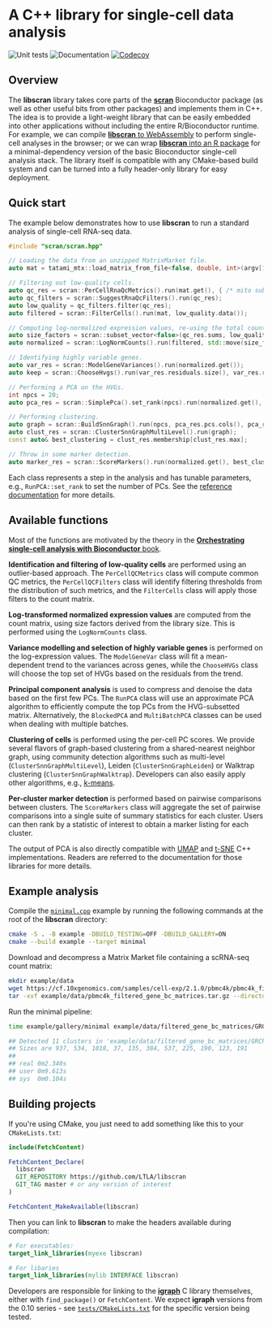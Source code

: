 # A C++ library for single-cell data analysis

![Unit tests](https://github.com/LTLA/libscran/actions/workflows/run-tests.yaml/badge.svg)
![Documentation](https://github.com/LTLA/libscran/actions/workflows/doxygenate.yaml/badge.svg)
[![Codecov](https://codecov.io/gh/LTLA/libscran/branch/master/graph/badge.svg?token=CPER7Q7FEH)](https://codecov.io/gh/LTLA/libscran)

## Overview 

The **libscran** library takes core parts of the [**scran**](https://github.com/MarioniLab/scran) Bioconductor package (as well as other useful bits from other packages) and implements them in C++.
The idea is to provide a light-weight library that can be easily embedded into other applications without including the entire R/Bioconductor runtime.
For example, we can compile [**libscran** to WebAssembly](https://github.com/jkanche/scran.js) to perform single-cell analyses in the browser;
or we can wrap [**libscran** into an R package](https://github.com/LTLA/scran.chan) for a minimal-dependency version of the basic Bioconductor single-cell analysis stack.
The library itself is compatible with any CMake-based build system and can be turned into a fully header-only library for easy deployment.

## Quick start

The example below demonstrates how to use **libscran** to run a standard analysis of single-cell RNA-seq data.

```cpp
#include "scran/scran.hpp"

// Loading the data from an unzipped MatrixMarket file.
auto mat = tatami_mtx::load_matrix_from_file<false, double, int>(argv[1]);

// Filtering out low-quality cells. 
auto qc_res = scran::PerCellRnaQcMetrics().run(mat.get(), { /* mito subset definitions go here */ });
auto qc_filters = scran::SuggestRnaQcFilters().run(qc_res);
auto low_quality = qc_filters.filter(qc_res);
auto filtered = scran::FilterCells().run(mat, low_quality.data());

// Computing log-normalized expression values, re-using the total count from the QC step.
auto size_factors = scran::subset_vector<false>(qc_res.sums, low_quality.data());
auto normalized = scran::LogNormCounts().run(filtered, std::move(size_factors));

// Identifying highly variable genes.
auto var_res = scran::ModelGeneVariances().run(normalized.get());
auto keep = scran::ChooseHvgs().run(var_res.residuals.size(), var_res.residuals.data());

// Performing a PCA on the HVGs.
int npcs = 20;
auto pca_res = scran::SimplePca().set_rank(npcs).run(normalized.get(), keep.data());

// Performing clustering.
auto graph = scran::BuildSnnGraph().run(npcs, pca_res.pcs.cols(), pca_res.pcs.data());
auto clust_res = scran::ClusterSnnGraphMultiLevel().run(graph);
const auto& best_clustering = clust_res.membership[clust_res.max];

// Throw in some marker detection.
auto marker_res = scran::ScoreMarkers().run(normalized.get(), best_clustering.data());
```

Each class represents a step in the analysis and has tunable parameters, e.g., `RunPCA::set_rank` to set the number of PCs.
See the [reference documentation](https://ltla.github.io/libscran/) for more details.

## Available functions

Most of the functions are motivated by the theory in the [**Orchestrating single-cell analysis with Bioconductor** book](https://bioconductor.org/books/release/OSCA/).

**Identification and filtering of low-quality cells** are performed using an outlier-based approach.
The `PerCellQCMetrics` class will compute common QC metrics, 
the `PerCellQCFilters` class will identify filtering thresholds from the distribution of such metrics,
and the `FilterCells` class will apply those filters to the count matrix.

**Log-transformed normalized expression values** are computed from the count matrix,
using size factors derived from the library size.
This is performed using the `LogNormCounts` class.

**Variance modelling and selection of highly variable genes** is performed on the log-expression values.
The `ModelGeneVar` class will fit a mean-dependent trend to the variances across genes,
while the `ChooseHVGs` class will choose the top set of HVGs based on the residuals from the trend.

**Principal component analysis** is used to compress and denoise the data based on the first few PCs.
The `RunPCA` class will use an approximate PCA algorithm to efficiently compute the top PCs from the HVG-subsetted matrix.
Alternatively, the `BlockedPCA` and `MultiBatchPCA` classes can be used when dealing with multiple batches.

**Clustering of cells** is performed using the per-cell PC scores.
We provide several flavors of graph-based clustering from a shared-nearest neighbor graph,
using community detection algorithms such as multi-level (`ClusterSnnGraphMultiLevel`), Leiden (`ClusterSnnGraphLeiden`) or Walktrap clustering (`ClusterSnnGraphWalktrap`).
Developers can also easily apply other algorithms, e.g., [k-means](https://github.com/LTLA/CppKmeans).

**Per-cluster marker detection** is performed based on pairwise comparisons between clusters.
The `ScoreMarkers` class will aggregate the set of pairwise comparisons into a single suite of summary statistics for each cluster.
Users can then rank by a statistic of interest to obtain a marker listing for each cluster.

The output of PCA is also directly compatible with [UMAP](https://github.com/LTLA/umappp) and [t-SNE](https://github.com/LTLA/qdtsne) C++ implementations.
Readers are referred to the documentation for those libraries for more details.

## Example analysis

Compile the [`minimal.cpp`](https://github.com/LTLA/libscran/blob/master/gallery/minimal.cpp) example by running the following commands at the root of the **libscran** directory:

```sh
cmake -S . -B example -DBUILD_TESTING=OFF -DBUILD_GALLERY=ON
cmake --build example --target minimal
```

Download and decompress a Matrix Market file containing a scRNA-seq count matrix:

```sh
mkdir example/data
wget https://cf.10xgenomics.com/samples/cell-exp/2.1.0/pbmc4k/pbmc4k_filtered_gene_bc_matrices.tar.gz -P example/data
tar -xvf example/data/pbmc4k_filtered_gene_bc_matrices.tar.gz --directory example/data
```

Run the minimal pipeline:

```sh
time example/gallery/minimal example/data/filtered_gene_bc_matrices/GRCh38/matrix.mtx

## Detected 11 clusters in 'example/data/filtered_gene_bc_matrices/GRCh38/matrix.mtx'
## Sizes are 937, 534, 1018, 37, 135, 384, 537, 225, 190, 123, 191
##
## real	0m2.340s
## user	0m9.613s
## sys	0m0.104s
```

## Building projects 

If you're using CMake, you just need to add something like this to your `CMakeLists.txt`:

```cmake
include(FetchContent)

FetchContent_Declare(
  libscran
  GIT_REPOSITORY https://github.com/LTLA/libscran
  GIT_TAG master # or any version of interest 
)

FetchContent_MakeAvailable(libscran)
```

Then you can link to **libscran** to make the headers available during compilation:

```cmake
# For executables:
target_link_libraries(myexe libscran)

# For libaries
target_link_libraries(mylib INTERFACE libscran)
```

Developers are responsible for linking to the [**igraph**](https://igraph.org) C library themselves, either with `find_package()` or `FetchContent`.
We expect **igraph** versions from the 0.10 series - see [`tests/CMakeLists.txt`](tests/CMakeLists.txt) for the specific version being tested.
